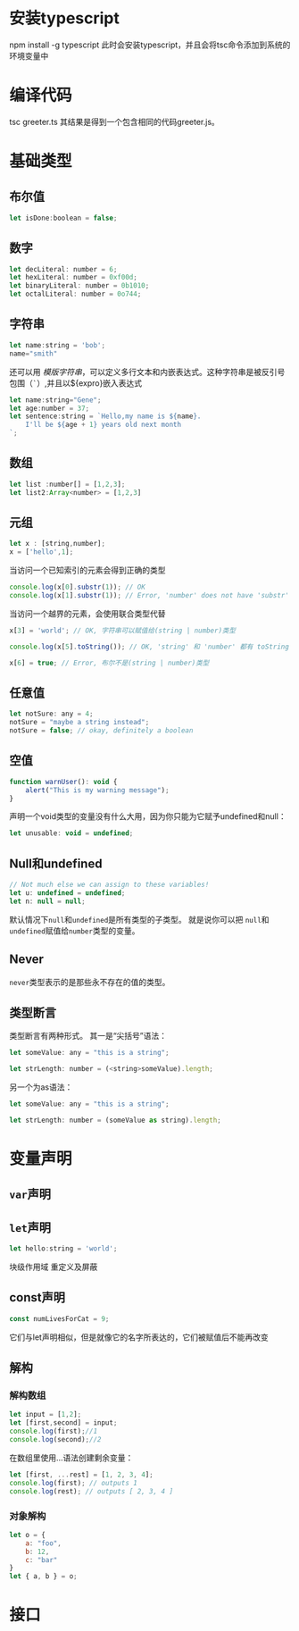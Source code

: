 # 安装typescript
npm install -g typescript
此时会安装typescript，并且会将tsc命令添加到系统的环境变量中

# 编译代码
tsc greeter.ts
其结果是得到一个包含相同的代码greeter.js。

# 基础类型
## 布尔值
```javascript
let isDone:boolean = false;
```

## 数字
```javascript
let decLiteral: number = 6;
let hexLiteral: number = 0xf00d;
let binaryLiteral: number = 0b1010;
let octalLiteral: number = 0o744;
```

## 字符串
```javascript
let name:string = 'bob';
name="smith"
```

还可以用 *模版字符串*，可以定义多行文本和内嵌表达式。这种字符串是被反引号包围（<code>`</code>）,并且以${expro}嵌入表达式
```javascript
let name:string="Gene";
let age:number = 37;
let sentence:string = `Hello,my name is ${name}.
    I'll be ${age + 1} years old next month
`;
```

## 数组
```javascript
let list :number[] = [1,2,3];
let list2:Array<number> = [1,2,3]
```

## 元组

```javascript
let x : [string,number];
x = ['hello',1];
```

当访问一个已知索引的元素会得到正确的类型
```javascript
console.log(x[0].substr(1)); // OK
console.log(x[1].substr(1)); // Error, 'number' does not have 'substr'
```

当访问一个越界的元素，会使用联合类型代替
```javascript
x[3] = 'world'; // OK, 字符串可以赋值给(string | number)类型

console.log(x[5].toString()); // OK, 'string' 和 'number' 都有 toString

x[6] = true; // Error, 布尔不是(string | number)类型
```

## 任意值
```javascript
let notSure: any = 4;
notSure = "maybe a string instead";
notSure = false; // okay, definitely a boolean  
```

## 空值
```javascript
function warnUser(): void {
    alert("This is my warning message");
}
```

声明一个void类型的变量没有什么大用，因为你只能为它赋予undefined和null：
```javascript
let unusable: void = undefined;
```

## Null和undefined
```javascript
// Not much else we can assign to these variables!
let u: undefined = undefined;
let n: null = null;
```

默认情况下`null`和`undefined`是所有类型的子类型。 就是说你可以把 `null`和`undefined`赋值给`number`类型的变量。

## Never
`never`类型表示的是那些永不存在的值的类型。

## 类型断言
类型断言有两种形式。 其一是“尖括号”语法：
```javascript
let someValue: any = "this is a string";

let strLength: number = (<string>someValue).length;
```

另一个为as语法：
```javascript
let someValue: any = "this is a string";

let strLength: number = (someValue as string).length;
```

# 变量声明
## `var`声明
## `let`声明
```javascript
let hello:string = 'world';
```
块级作用域
重定义及屏蔽

## const声明
```javascript
const numLivesForCat = 9;
```

它们与let声明相似，但是就像它的名字所表达的，它们被赋值后不能再改变

## 解构
### 解构数组
```javascript
let input = [1,2];
let [first,second] = input;
console.log(first);//1
console.log(second);//2
```

在数组里使用...语法创建剩余变量：
```javascript
let [first, ...rest] = [1, 2, 3, 4];
console.log(first); // outputs 1
console.log(rest); // outputs [ 2, 3, 4 ]
```

### 对象解构
```javascript
let o = {
    a: "foo",
    b: 12,
    c: "bar"
}
let { a, b } = o;
```

# 接口


